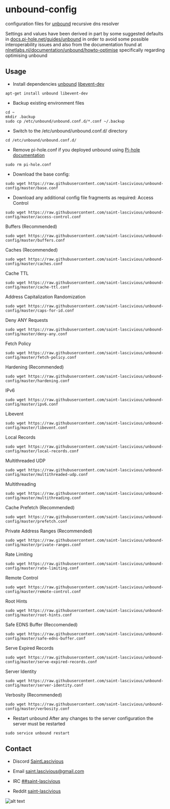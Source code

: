 # unbound-config

configuration files for [unbound](https://nlnetlabs.nl/projects/unbound/about/) recursive dns resolver

Settings and values have been derived in part by some suggested
defaults in [docs.pi-hole.net/guides/unbound](https://docs.pi-hole.net/guides/unbound/) in order to avoid
some possible interoperability issues and also from the documentation
found at [nlnetlabs.nl/documentation/unbound/howto-optimise](https://nlnetlabs.nl/documentation/unbound/howto-optimise/) 
specifically regarding optimising unbound

## Usage
* Install dependencies
[unbound](https://packages.debian.org/buster/unbound)
[libevent-dev](https://packages.debian.org/buster/libevent-dev)
```
apt-get install unbound libevent-dev
```

* Backup existing environment files
```
cd ~
mkdir .backup
sudo cp /etc/unbound/unbound.conf.d/*.conf ~/.backup
```
* Switch to the /etc/unbound/unbound.conf.d/ directory
```
cd /etc/unbound/unbound.conf.d/
```

* Remove pi-hole.conf if you deployed unbound using [Pi-hole documentation](https://docs.pi-hole.net/guides/unbound/)
```
sudo rm pi-hole.conf
```

* Download the base config:
```
sudo wget https://raw.githubusercontent.com/saint-lascivious/unbound-config/master/base.conf
```

* Download any additional config file fragments as required:
Access Control
```
sudo wget https://raw.githubusercontent.com/saint-lascivious/unbound-config/master/access-control.conf
```
Buffers (Recommended)
```
sudo wget https://raw.githubusercontent.com/saint-lascivious/unbound-config/master/buffers.conf
```
Caches (Recommended)
```
sudo wget https://raw.githubusercontent.com/saint-lascivious/unbound-config/master/caches.conf
```
Cache TTL
```
sudo wget https://raw.githubusercontent.com/saint-lascivious/unbound-config/master/cache-ttl.conf
```
Address Capitalization Randomization
```
sudo wget https://raw.githubusercontent.com/saint-lascivious/unbound-config/master/caps-for-id.conf
```
Deny ANY Requests
```
sudo wget https://raw.githubusercontent.com/saint-lascivious/unbound-config/master/deny-any.conf
```
Fetch Policy
```
sudo wget https://raw.githubusercontent.com/saint-lascivious/unbound-config/master/fetch-policy.conf
```
Hardening (Recommended)
```
sudo wget https://raw.githubusercontent.com/saint-lascivious/unbound-config/master/hardening.conf
```
IPv6
```
sudo wget https://raw.githubusercontent.com/saint-lascivious/unbound-config/master/ipv6.conf
```
Libevent
```
sudo wget https://raw.githubusercontent.com/saint-lascivious/unbound-config/master/libevent.conf
```
Local Records
```
sudo wget https://raw.githubusercontent.com/saint-lascivious/unbound-config/master/local-records.conf
```
Multithreaded UDP
```
sudo wget https://raw.githubusercontent.com/saint-lascivious/unbound-config/master/multithreaded-udp.conf
```
Multithreading
```
sudo wget https://raw.githubusercontent.com/saint-lascivious/unbound-config/master/multithreading.conf
```
Cache Prefetch (Recommended)
```
sudo wget https://raw.githubusercontent.com/saint-lascivious/unbound-config/master/prefetch.conf
```
Private Address Ranges (Recommended)
```
sudo wget https://raw.githubusercontent.com/saint-lascivious/unbound-config/master/private-ranges.conf
```
Rate Limiting
```
sudo wget https://raw.githubusercontent.com/saint-lascivious/unbound-config/master/rate-limiting.conf
```
Remote Control
```   
sudo wget https://raw.githubusercontent.com/saint-lascivious/unbound-config/master/remote-control.conf
```
Root Hints
```
sudo wget https://raw.githubusercontent.com/saint-lascivious/unbound-config/master/root-hints.conf
```
Safe EDNS Buffer (Reccomended)
```
sudo wget https://raw.githubusercontent.com/saint-lascivious/unbound-config/master/safe-edns-buffer.conf
```
Serve Expired Records
```
sudo wget https://raw.githubusercontent.com/saint-lascivious/unbound-config/master/serve-expired-records.conf
```
Server Identity
```
sudo wget https://raw.githubusercontent.com/saint-lascivious/unbound-config/master/server-identity.conf
```
Verbosity (Recommended)
```
sudo wget https://raw.githubusercontent.com/saint-lascivious/unbound-config/master/verbosity.conf
```

* Restart unbound
After any changes to the server configuration the server must be restarted
```
sudo service unbound restart
```

## Contact
* Discord
[SaintLascivious](https://discord.gg/9Cq4gRg)

* Email
saint.lascivious@gmail.com

* IRC
[##saint-lascivious](https://webchat.freenode.net/##saint-lascivious)

* Reddit
[saint-lascivious](https://www.reddit.com/user/saint-lascivious)

![alt text][logo]

[logo]:https://vignette.wikia.nocookie.net/pokemon/images/7/76/265Wurmple.png "Using the spikes on its rear end, Wurmple peels the bark off trees and feeds on the sap that oozes out. This Pokémon's feet are tipped with suction pads that allow it to cling to glass without slipping."
